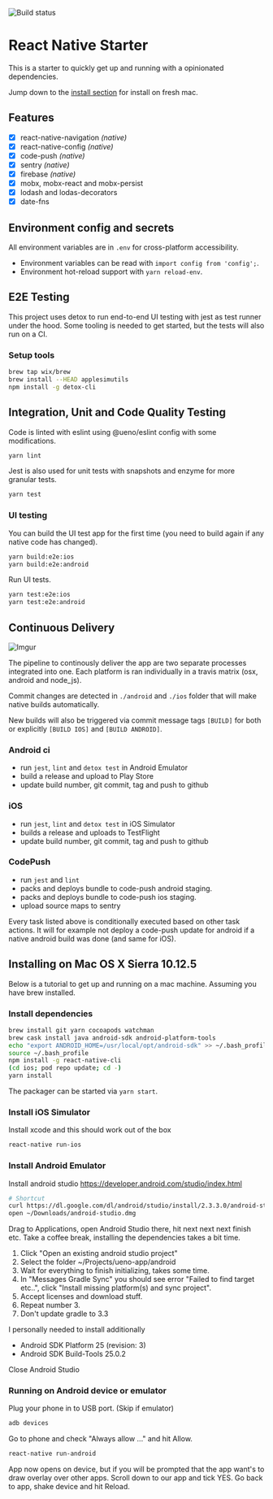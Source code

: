 ![Build status](https://travis-ci.org/ueno-llc/react-native-starter.svg?branch=master)

# React Native Starter

This is a starter to quickly get up and running with a opinionated dependencies.

Jump down to the [install section](#installing-on-mac-os-x-sierra-10125) for install on fresh mac.

## Features
 - [x] react-native-navigation *(native)*
 - [x] react-native-config *(native)*
 - [x] code-push *(native)*
 - [x] sentry *(native)*
 - [x] firebase *(native)*
 - [x] mobx, mobx-react and mobx-persist
 - [x] lodash and lodas-decorators
 - [x] date-fns

## Environment config and secrets

All environment variables are in `.env` for cross-platform accessibility.
- Environment variables can be read with `import config from 'config';`.
- Environment hot-reload support with `yarn reload-env`.

## E2E Testing

This project uses detox to run end-to-end UI testing with jest as test runner under the hood. Some tooling is needed to get started, but the tests will also run on a CI.

### Setup tools

```bash
brew tap wix/brew
brew install --HEAD applesimutils
npm install -g detox-cli
```

## Integration, Unit and Code Quality Testing

Code is linted with eslint using @ueno/eslint config with some modifications.

```bash
yarn lint
```

Jest is also used for unit tests with snapshots and enzyme for more granular tests.

```bash
yarn test
```

### UI testing

You can build the UI test app for the first time (you need to build again if any native code has changed).

```bash
yarn build:e2e:ios
yarn build:e2e:android
```

Run UI tests.

```bash
yarn test:e2e:ios
yarn test:e2e:android
```

## Continuous Delivery

![Imgur](https://i.imgur.com/o91jUrQ.png)

The pipeline to continously deliver the app are two separate processes integrated into one. Each platform is ran individually in a travis matrix (osx, android and node_js).

Commit changes are detected in `./android` and `./ios` folder that will make native builds automatically.

New builds will also be triggered via commit message tags `[BUILD]` for both or explicitly `[BUILD IOS]` and `[BUILD ANDROID]`.

### Android ci
 - run `jest`, `lint` and `detox test` in Android Emulator
 - build a release and upload to Play Store
 - update build number, git commit, tag and push to github

### iOS
 - run `jest`, `lint` and `detox test` in iOS Simulator
 - builds a release and uploads to TestFlight
 - update build number, git commit, tag and push to github

### CodePush
 - run `jest` and `lint`
 - packs and deploys bundle to code-push android staging.
 - packs and deploys bundle to code-push ios staging.
 - upload source maps to sentry

Every task listed above is conditionally executed based on other task actions. It will for example not deploy a code-push update for android if a native android build was done (and same for iOS).

## Installing on Mac OS X Sierra 10.12.5

Below is a tutorial to get up and running on a mac machine. Assuming you have brew installed.

### Install dependencies

```bash
brew install git yarn cocoapods watchman
brew cask install java android-sdk android-platform-tools
echo "export ANDROID_HOME=/usr/local/opt/android-sdk" >> ~/.bash_profile
source ~/.bash_profile
npm install -g react-native-cli
(cd ios; pod repo update; cd -)
yarn install
```

The packager can be started via `yarn start`.

### Install iOS Simulator

Install xcode and this should work out of the box

```bash
react-native run-ios
```


### Install Android Emulator

Install android studio https://developer.android.com/studio/index.html

```bash
# Shortcut
curl https://dl.google.com/dl/android/studio/install/2.3.3.0/android-studio-ide-162.4069837-mac.dmg > ~/Downloads/android-studio.dmg
open ~/Downloads/android-studio.dmg
```

Drag to Applications, open Android Studio there, hit next next next finish etc.
Take a coffee break, installing the dependencies takes a bit time.

1. Click "Open an existing android studio project"
2. Select the folder ~/Projects/ueno-app/android
3. Wait for everything to finish initializing, takes some time.
4. In "Messages Gradle Sync" you should see error "Failed to find target etc..", click "Install missing platform(s) and sync project".
5. Accept licenses and download stuff.
6. Repeat number 3.
7. Don't update gradle to 3.3

I personally needed to install additionally
 - Android SDK Platform 25 (revision: 3)
 - Android SDK Build-Tools 25.0.2

Close Android Studio

### Running on Android device or emulator

Plug your phone in to USB port. (Skip if emulator)

```bash
adb devices
```

Go to phone and check "Always allow ..." and hit Allow.

```bash
react-native run-android
```

App now opens on device, but if you will be prompted that the app want's to  draw overlay over other apps. Scroll down to our app and tick YES.
Go back to app, shake device and hit Reload.
